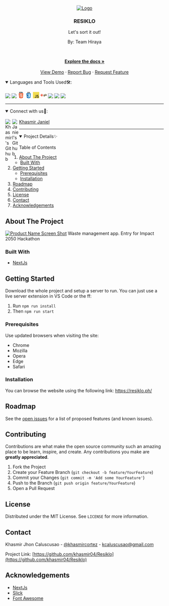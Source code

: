 <!-- PROJECT LOGO -->
<br />
<p align="center">
  <a href="https://github.com/khasmir04/Resiklo">
    <img src="/assets/img/logo-header.png" alt="Logo" width="595" height="621">
  </a>

  <h3 align="center">RESIKLO</h3>

  <p align="center">
  Let's sort it out!
    <p align="center">By: Team Hiraya</p>
    <br />
  </p>
      
  <p align="center">
    <a href="https://github.com/khasmir04/Resiklo"><strong>Explore the docs »</strong></a>
    <br />
    <br />
    <a href="https://github.com/khasmir04/Resiklo">View Demo</a>
    ·
    <a href="https://github.com/khasmir04/Resiklo/issues">Report Bug</a>
    ·
    <a href="https://github.com/khasmir04/Resiklo/issues">Request Feature</a>
  </p>
</p>

<details open="open">
<summary>
Languages and Tools Used🛠:
</summary>
  <br/>
  <code><img height="20" src="/assets/img/tools/nextjs.png"></code>
  <code><img height="20" src="/assets/img/tools/tailwind.png"></code>
<code><img height="20" src="https://raw.githubusercontent.com/github/explore/80688e429a7d4ef2fca1e82350fe8e3517d3494d/topics/html/html.png"></code>
<code><img height="20" src="https://raw.githubusercontent.com/github/explore/80688e429a7d4ef2fca1e82350fe8e3517d3494d/topics/css/css.png"></code>
<code><img height="20" src="https://raw.githubusercontent.com/github/explore/80688e429a7d4ef2fca1e82350fe8e3517d3494d/topics/javascript/javascript.png"></code>
<code><img height="20" src="https://raw.githubusercontent.com/github/explore/80688e429a7d4ef2fca1e82350fe8e3517d3494d/topics/git/git.png"></code>
<code><img height="20" src="https://upload.wikimedia.org/wikipedia/commons/thumb/a/ae/Github-desktop-logo-symbol.svg/1024px-Github-desktop-logo-symbol.svg.png"></code>
<code><img height="20" src="https://upload.wikimedia.org/wikipedia/en/d/d2/Sublime_Text_3_logo.png"></code>
<code><img height="20" src="https://upload.wikimedia.org/wikipedia/commons/thumb/9/9a/Visual_Studio_Code_1.35_icon.svg/1024px-Visual_Studio_Code_1.35_icon.svg.png"></code>
  
</details>

---

<details open="open">
<summary>
Connect with us🤝: 
</summary>
<br/>
<a href="https://github.com/khasmir04">
  <img align="left" alt="Khasmir's Github" width="22px" src="https://upload.wikimedia.org/wikipedia/commons/thumb/a/ae/Github-desktop-logo-symbol.svg/1024px-Github-desktop-logo-symbol.svg.png" />
  Khasmir
</a>
<a href="https://github.com/jmbanasihan">
  <img align="left" alt="Janiel's Github" width="22px" src="https://upload.wikimedia.org/wikipedia/commons/thumb/a/ae/Github-desktop-logo-symbol.svg/1024px-Github-desktop-logo-symbol.svg.png" />
  Janiel
</a>

<br/>
</details>

---

<!-- TABLE OF CONTENTS -->
<details open="open">
<summary>Project Details✨</summary>
    <br/>
Table of Contents
  <ol>
    <li>
      <a href="#about-the-project">About The Project</a>
      <ul>
        <li><a href="#built-with">Built With</a></li>
      </ul>
    </li>
    <li>
      <a href="#getting-started">Getting Started</a>
      <ul>
        <li><a href="#prerequisites">Prerequisites</a></li>
        <li><a href="#installation">Installation</a></li>
      </ul>
    </li>
    <li><a href="#roadmap">Roadmap</a></li>
    <li><a href="#contributing">Contributing</a></li>
    <li><a href="#license">License</a></li>
    <li><a href="#contact">Contact</a></li>
    <li><a href="#acknowledgements">Acknowledgements</a></li>
  </ol>

<!-- ABOUT THE PROJECT -->

## About The Project

[![Product Name Screen Shot][product-screenshot]](https://resiklo.ph/)
Waste management app. Entry for Impact 2050 Hackathon

### Built With

- [NextJs](https://nextjs.org/)

<!-- GETTING STARTED -->

## Getting Started

Download the whole project and setup a server to run.
You can just use a live server extension in VS Code or the ff:

1. Run `npm run install`
2. Then `npm run start`

### Prerequisites

Use updated browsers when visiting the site:

- Chrome
- Mozilla
- Opera
- Edge
- Safari

### Installation

You can browse the website using the following link:
https://resiklo.ph/

<!-- ROADMAP -->

## Roadmap

See the [open issues](https://github.com/khasmir04/Resiklo/issues) for a list of proposed features (and known issues).

<!-- CONTRIBUTING -->

## Contributing

Contributions are what make the open source community such an amazing place to be learn, inspire, and create. Any contributions you make are **greatly appreciated**.

1. Fork the Project
2. Create your Feature Branch (`git checkout -b feature/YourFeature`)
3. Commit your Changes (`git commit -m 'Add some YourFeature'`)
4. Push to the Branch (`git push origin feature/YourFeature`)
5. Open a Pull Request

<!-- LICENSE -->

## License

Distributed under the MIT License. See `LICENSE` for more information.

<!-- CONTACT -->

## Contact

Khasmir Jhon Caluscusao - [@khasmircortez](https://twitter.com/khasmircortez) - kcaluscusao@gmail.com

Project Link: [https://github.com/khasmir04/Resiklo](https://github.com/khasmir04/Resiklo)

<!-- ACKNOWLEDGEMENTS -->

## Acknowledgements

- [NextJs](https://nextjs.org/)
- [Slick](https://kenwheeler.github.io/slick/)
- [Font Awesome](https://fontawesome.com)

<!-- MARKDOWN LINKS & IMAGES -->
<!-- https://www.markdownguide.org/basic-syntax/#reference-style-links -->
</details>
 
[contributors-shield]: https://img.shields.io/github/contributors/khasmir04/Resiklo.svg?style=for-the-badge
[contributors-url]: https://github.com/khasmir04/Resiklo/graphs/contributors
[forks-shield]: https://img.shields.io/github/forks/khasmir04/Resiklo.svg?style=for-the-badge
[forks-url]: https://github.com/khasmir04/Resiklo/network/members
[stars-shield]: https://img.shields.io/github/stars/khasmir04/Resiklo.svg?style=for-the-badge
[stars-url]: https://github.com/khasmir04/Resiklo/stargazers
[issues-shield]: https://img.shields.io/github/issues/khasmir04/Resiklo.svg?style=for-the-badge
[issues-url]: https://github.com/khasmir04/Resiklo/issues
[license-shield]: https://img.shields.io/github/license/othneildrew/Best-README-Template.svg?style=for-the-badge
[license-url]: https://github.com/othneildrew/Best-README-Template/blob/master/LICENSE.txt
[product-screenshot]: /assets/img/Screenshot.png
